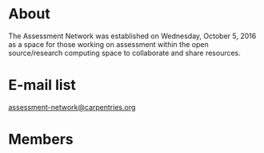 # About
The Assessment Network was established on Wednesday, October 5, 2016 as a space for those working on assessment within the open source/research computing space to collaborate and share resources.

# E-mail list
assessment-network@carpentries.org

# Members
